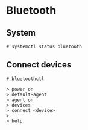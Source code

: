 # Bluetooth

## System

```
# systemctl status bluetooth
```

## Connect devices

```
# bluetoothctl

> power on
> default-agent
> agent on
> devices
> connect <device>
>
> help
```

